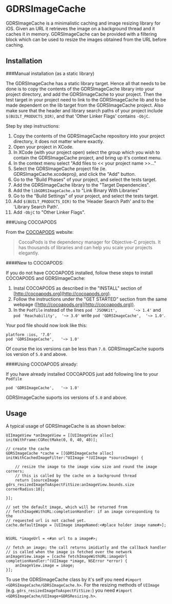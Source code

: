 GDRSImageCache
==============

GDRSImageCache is a minimalistic caching and image resizing library for iOS. Given an
URL it retrieves the image on a background thread and it caches it in memory. 
GDRSImageCache can be provided with a filtering block which can be used to resize the 
images obtained from the URL before caching. 

Installation
-----------

###Manual installation (as a static library)

The GDRSImageCache has a static library target. Hence all that needs to be done is to copy
the contents of the GDRSImageCache library into your project directory, and add the
GDRSImageCache to your project. Then the test target in your project need to link to
the GDRSImageCache lib and to be made dependent on the lib target from the GDRSImageCache
project. Also make sure that the header and library search paths of your project
include ```$(BUILT_PRODUCTS_DIR)```, and that 'Other Linker Flags' contains ```-ObjC```.

Step by step instructions:

1.	Copy the contents of the GDRSImageCache repository into your project directory, it
	does not matter where exactly. 
1.	Open your project in XCode. 
1.	In XCode (with your project open) select the group which you wish to contain
	the GDRSImageCache project, and bring up it's context menu. 
1.	In the context menu select "Add files to << your project name >>..." 
1.	Select the GDRSImageCache project file (ie. GDRSImageCache.xcodeproj), and click the 
	"Add" button. 
1.	Go to the "Build Phases" of your project, and select the tests target.
1.	Add the GDRSImageCache library to the "Target Dependencies".
1.	Add the ```libGDRSImageCache.a``` to "Link Binary With Libraries"
1.	Go to the "Build Settings" of your project, and select the tests target.
1.	Add ```$(BUILT_PRODUCTS_DIR)``` to the 'Header Search Path' and to the 'Library Search Path'.
1. 	Add ```-ObjC``` to "Other Linker Flags".

###Using COCOAPODS

From the [COCOAPODS](http://cocoapods.org) website:

> CocoaPods is the dependency manager for Objective-C projects. It has thousands of libraries and can help you scale your projects elegantly.

####New to COCOAPODS:

If you do not have COCOAPODS installed, follow these steps to install COCOAPODS and 
GDRSImageCache:

1.	Instal COCOAPODS as described in the "INSTALL" section of [http://cocoapods.org](http://cocoapods.org). 
1.	Follow the instructions under the "GET STARTED" section from the same webpage 
	([http://cocoapods.org](http://cocoapods.org)).
1.	In the ```Podfile``` instead of the lines ```pod 'JSONKit',       '~> 1.4'``` and 
	```pod 'Reachability',  '~> 3.0'``` write ```pod 'GDRSImageCache',	'~> 1.0'```.

Your pod file should now look like this:

	platform :ios, '7.0'
	pod 'GDRSImageCache',	'~> 1.0'

Of course the ios versions can be less than ```7.0```. GDRSImageCache suports ios version 
of ```5.0``` and above.

####Using COCOAPODS already:

If you have already installed COCOAPODS just add following line to your ```Podfile```

	pod 'GDRSImageCache',	'~> 1.0'

GDRSImageCache suports ios versions of ```5.0``` and above.

Usage
-----

A typical usage of GDRSImageCache is as shown below:


	UIImageView *anImageView = [[UIImageView alloc] initWithFrame:CGRectMake(0, 0, 40, 40)];

	// create the cache
	GDRSImageCache *cache = [[GDRSImageCache alloc] initWithCachedImageFilter:^UIImage *(UIImage *sourceImage) {
		
		// resize the image to the image view size and round the image corners; 
		// this is called by the cache on a background thread
		return [sourceImage gdrs_resizedImageToAspectFitSize:anImageView.bounds.size cornerRadius:10];
		
	}];

	// set the default image, which will be returned from
	// fetchImageWithURL:completionHandler: if an image coresponding to the
	// requested url is not cached yet.
	cache.defaultImage = [UIImage imageNamed:<#place holder image name#>];


	NSURL *imageUrl = <#an url to a image#>;

	// fetch an image; the call returns imidiatly and the callback handler
	// is called when the image is fetched over the network
	anImageView.image = [cache fetchImageWithURL:imageUrl completionHandler:^(UIImage *image, NSError *error) {
		anImageView.image = image;
	}];

To use the GDRSImageCache class by it's self you need 
```#import <GDRSImageCache/GDRSImageCache.h>```. For the resizing methods of ```UIImage```
(e.g. ```gdrs_resizedImageToAspectFitSize:```) you need 
```#import <GDRSImageCache/UIImage+GDRSResizing.h>```.
